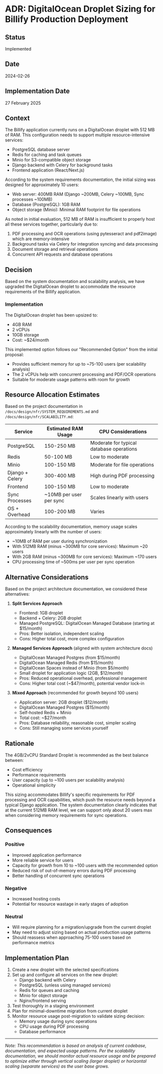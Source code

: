 # ADR: DigitalOcean Droplet Sizing for Billify Production Deployment

## Status

Implemented

## Date

2024-02-26

## Implementation Date

27 February 2025

## Context

The Billify application currently runs on a DigitalOcean droplet with 512 MB of RAM. This configuration needs to support multiple resource-intensive services:

- PostgreSQL database server
- Redis for caching and task queues
- Minio for S3-compatible object storage
- Django backend with Celery for background tasks
- Frontend application (React/Next.js)

According to the system requirements documentation, the initial sizing was designed for approximately 10 users:
- Web server: 400MB RAM (Django ~200MB, Celery ~100MB, Sync processes ~100MB)
- Database (PostgreSQL): 1GB RAM
- Object storage (Minio): Minimal RAM footprint for file operations

As noted in initial evaluation, 512 MB of RAM is insufficient to properly host all these services together, particularly due to:

1. PDF processing and OCR operations (using pytesseract and pdf2image) which are memory-intensive
2. Background tasks via Celery for integration syncing and data processing
3. Document storage and retrieval operations
4. Concurrent API requests and database operations

## Decision

Based on the system documentation and scalability analysis, we have upgraded the DigitalOcean droplet to accommodate the resource requirements of the Billify application.

### Implementation

The DigitalOcean droplet has been upsized to:
- 4GB RAM
- 2 vCPUs
- 10GB storage
- Cost: ~$24/month

This implemented option follows our "Recommended Option" from the initial proposal:
- Provides sufficient memory for up to ~75-100 users (per scalability analysis)
- The 2 vCPUs help with concurrent processing and PDF/OCR operations
- Suitable for moderate usage patterns with room for growth

## Resource Allocation Estimates

Based on the project documentation in `/docs/design/nfr/SYSTEM_REQUIREMENTS.md` and `/docs/design/nfr/SCALABILITY.md`:

| Service           | Estimated RAM Usage    | CPU Considerations                        |
|-------------------|------------------------|-------------------------------------------|
| PostgreSQL        | 150-250 MB             | Moderate for typical database operations  |
| Redis             | 50-100 MB              | Low to moderate                           |
| Minio             | 100-150 MB             | Moderate for file operations              |
| Django + Celery   | 300-400 MB             | High during PDF processing                |
| Frontend          | 100-150 MB             | Low to moderate                           |
| Sync Processes    | ~10MB per user per sync| Scales linearly with users                |
| OS + Overhead     | 100-200 MB             | Varies                                    |

According to the scalability documentation, memory usage scales approximately linearly with the number of users:
- ~10MB of RAM per user during synchronization
- With 512MB RAM (minus ~300MB for core services): Maximum ~20 users
- With 2GB RAM (minus ~300MB for core services): Maximum ~170 users
- CPU processing time of ~500ms per user per sync operation

## Alternative Considerations

Based on the project architecture documentation, we considered these alternatives:

1. **Split Services Approach**
   - Frontend: 1GB droplet
   - Backend + Celery: 2GB droplet
   - Managed PostgreSQL: DigitalOcean Managed Database (starting at $15/month)
   - Pros: Better isolation, independent scaling
   - Cons: Higher total cost, more complex configuration

2. **Managed Services Approach** (aligned with system architecture docs)
   - DigitalOcean Managed Postgres (from $15/month)
   - DigitalOcean Managed Redis (from $15/month)
   - DigitalOcean Spaces instead of Minio (from $5/month)
   - Small droplet for application logic (2GB, $12/month)
   - Pros: Reduced operational overhead, professional management
   - Cons: Higher total cost (~$47/month), potential vendor lock-in

3. **Mixed Approach** (recommended for growth beyond 100 users)
   - Application server: 2GB droplet ($12/month)
   - DigitalOcean Managed Postgres ($15/month)
   - Self-hosted Redis + Minio
   - Total cost: ~$27/month
   - Pros: Database reliability, reasonable cost, simpler scaling
   - Cons: Still managing some services yourself

## Rationale

The 4GB/2vCPU Standard Droplet is recommended as the best balance between:
- Cost efficiency
- Performance requirements
- User capacity (up to ~100 users per scalability analysis)
- Operational simplicity

This sizing accommodates Billify's specific requirements for PDF processing and OCR capabilities, which push the resource needs beyond a typical Django application. The system documentation clearly indicates that at the current 512MB RAM level, we can support only about 20 users max when considering memory requirements for sync operations.

## Consequences

### Positive

- Improved application performance
- More reliable service for users
- Capacity for growth from 10 to ~100 users with the recommended option
- Reduced risk of out-of-memory errors during PDF processing
- Better handling of concurrent sync operations

### Negative

- Increased hosting costs
- Potential for resource wastage in early stages of adoption

### Neutral

- Will require planning for a migration/upgrade from the current droplet
- May need to adjust sizing based on actual production usage patterns
- Should reassess when approaching 75-100 users based on performance metrics

## Implementation Plan

1. Create a new droplet with the selected specifications
2. Set up and configure all services on the new droplet:
   - Django backend with Celery
   - PostgreSQL (unless using managed services)
   - Redis for queues and caching
   - Minio for object storage
   - Nginx/frontend serving
3. Test thoroughly in a staging environment
4. Plan for minimal-downtime migration from current droplet
5. Monitor resource usage post-migration to validate sizing decision:
   - Memory usage during sync operations
   - CPU usage during PDF processing
   - Database performance

---

*Note: This recommendation is based on analysis of current codebase, documentation, and expected usage patterns. Per the scalability documentation, we should monitor actual resource usage and be prepared to optimize either through vertical scaling (larger droplet) or horizontal scaling (separate services) as the user base grows.* 